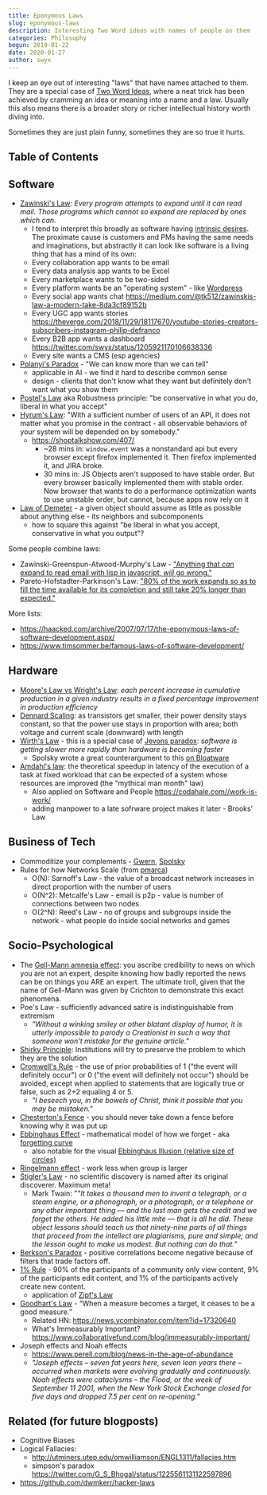 ```yaml
---
title: Eponymous Laws
slug: eponymous-laws
description: Interesting Two Word ideas with names of people on them
categories: Philosophy
begun: 2019-01-22
date: 2020-01-27
author: swyx
---
```


I keep an eye out of interesting "laws" that have names attached to them. They are a special case of [Two Word Ideas](https://www.swyx.io/writing/two-words), where a neat trick has been achieved by cramming an idea or meaning into a name and a law. Usually this also means there is a broader story or richer intellectual history worth diving into.

Sometimes they are just plain funny, sometimes they are so true it hurts.

## Table of Contents

## Software

- [Zawinski's Law](https://en.wikipedia.org/wiki/Jamie_Zawinski#Principles): _Every program attempts to expand until it can read mail. Those programs which cannot so expand are replaced by ones which can._
  - I tend to interpret this broadly as software having [intrinsic desires](https://twitter.com/swyx/status/1026614064674484224). The proximate cause is customers and PMs having the same needs and imaginations, but abstractly it can look like software is a living thing that has a mind of its own:
  - Every collaboration app wants to be email
  - Every data analysis app wants to be Excel
  - Every marketplace wants to be two-sided
  - Every platform wants be an "operating system" - like [Wordpress](https://rework.fm/open-source-and-power-with-matt-mullenweg/)
  - Every social app wants chat https://medium.com/@tk512/zawinskis-law-a-modern-take-8da3cf89152b
  - Every UGC app wants stories https://theverge.com/2018/11/29/18117670/youtube-stories-creators-subscribers-instagram-philip-defranco
  - Every B2B app wants a dashboard https://twitter.com/swyx/status/1205921170106638336
  - Every site wants a CMS (esp agencies)
- [Polanyi's Paradox](https://en.wikipedia.org/wiki/Polanyi%E2%80%99s_paradox) - "We can know more than we can tell"
  - applicable in AI - we find it hard to describe common sense
  - design - clients that don't know what they want but definitely don't want what you show them
- [Postel's Law](https://en.wikipedia.org/wiki/Robustness_principle) aka Robustness principle: "be conservative in what you do, liberal in what you accept"
- [Hyrum's Law](https://www.hyrumslaw.com/): "With a sufficient number of users of an API, it does not matter what you promise in the contract - all observable behaviors of your system will be depended on by somebody."
  - https://shoptalkshow.com/407/
    - ~28 mins in: `window.event` was a nonstandard api but every browser except firefox implemented it. Then firefox implemented it, and JIRA broke.
    - 30 mins in: JS Objects aren't supposed to have stable order. But every browser basically implemented them with stable order. Now browser that wants to do a performance optimization wants to use unstable order, but cannot, because apps now rely on it
- [Law of Demeter](https://en.wikipedia.org/wiki/Law_of_Demeter) - a given object should assume as little as possible about anything else - its neighbors and subcomponents
  - how to square this against "be liberal in what you accept, conservative in what you output"?

Some people combine laws:

- Zawinski-Greenspun-Atwood-Murphy's Law - ["Anything that _can_ expand to read email with lisp in javascript, _will_ go wrong."](https://twitter.com/secretGeek/status/1116217143933063169)
- Pareto-Hofstadter-Parkinson's Law: ["80% of the work expands so as to fill the time available for its completion and still take 20% longer than expected."](https://twitter.com/swyx/status/1231292352544808960)

More lists:

- https://haacked.com/archive/2007/07/17/the-eponymous-laws-of-software-development.aspx/
- https://www.timsommer.be/famous-laws-of-software-development/

## Hardware

- [Moore's Law vs Wright's Law](https://www.forbes.com/sites/jimhandy/2013/03/25/moores-law-vs-wrights-law/#162188f277d2): _each percent increase in cumulative production in a given industry results in a fixed percentage improvement in production efficiency_
- [Dennard Scaling](https://en.wikipedia.org/wiki/Dennard_scaling): as transistors get smaller, their power density stays constant, so that the power use stays in proportion with area; both voltage and current scale (downward) with length
- [Wirth's Law](https://en.wikipedia.org/wiki/Wirth%27s_law) - this is a special case of [Jevons paradox](https://en.wikipedia.org/wiki/Jevons_paradox): _software is getting slower more rapidly than hardware is becoming faster_
  - Spolsky wrote a great counterargument to this [on Bloatware](https://www.joelonsoftware.com/2001/03/23/strategy-letter-iv-bloatware-and-the-8020-myth/)
- [Amdahl's law](https://en.wikipedia.org/wiki/Amdahl%27s_law): the theoretical speedup in latency of the execution of a task at fixed workload that can be expected of a system whose resources are improved (the "mythical man month" law)
  - Also applied on Software and People https://codahale.com//work-is-work/
  - adding manpower to a late sofrware project makes it later - Brooks’ Law

## Business of Tech

- Commoditize your complements - [Gwern](https://www.gwern.net/Complement), [Spolsky](https://www.joelonsoftware.com/2002/06/12/strategy-letter-v/)
- Rules for how Networks Scale (from [pmarca](https://a16z.com/2019/12/16/starting-greatness-0-to-1-mosaic-netscape-marc-andreessen/))
  - O(N): Sarnoff's Law - the value of a broadcast network increases in direct proportion with the number of users
  - O(N^2): Metcalfe's Law - email is p2p - value is number of connections between two nodes
  - O(2^N): Reed's Law - no of groups and subgroups inside the network - what people do inside social networks and games

## Socio-Psychological

- The [Gell-Mann amnesia effect](https://www.epsilontheory.com/gell-mann-amnesia/): you ascribe credibility to news on which you are not an expert, despite knowing how badly reported the news can be on things you ARE an expert. The ultimate troll, given that the name of Gell-Mann was given by Crichton to demonstrate this exact phenomena.
- Poe's Law - sufficiently advanced satire is indistinguishable from extremism
  - _"Without a winking smiley or other blatant display of humor, it is utterly impossible to parody a Creationist in such a way that someone won't mistake for the genuine article."_
- [Shirky Principle](https://kk.org/thetechnium/the-shirky-prin/): Institutions will try to preserve the problem to which they are the solution
- [Cromwell's Rule](https://en.wikipedia.org/wiki/Cromwell's_rule) - the use of prior probabilities of 1 ("the event will definitely occur") or 0 ("the event will definitely not occur") should be avoided, except when applied to statements that are logically true or false, such as 2+2 equaling 4 or 5.
  - _"I beseech you, in the bowels of Christ, think it possible that you may be mistaken."_
- [Chesterton's Fence](https://florentcrivello.com/index.php/2019/09/04/the-efficiency-destroying-magic-of-tidying-up/) - you should never take down a fence before knowing why it was put up
- [Ebbinghaus Effect](https://www.psychestudy.com/cognitive/memory/ebbinghaus-forgetting-curve) - mathematical model of how we forget - aka [forgetting curve](https://en.wikipedia.org/wiki/Forgetting_curve)
  - also notable for the visual [Ebbinghaus Illusion (relative size of circles)](https://en.wikipedia.org/wiki/Ebbinghaus_illusion)
- [Ringelmann effect](https://en.wikipedia.org/wiki/Ringelmann_effect) - work less when group is larger
- [Stigler's Law](https://en.wikipedia.org/wiki/Stigler's_law_of_eponymy) - no scientific discovery is named after its original discoverer. Maximum meta!
  - Mark Twain: "_"It takes a thousand men to invent a telegraph, or a steam engine, or a phonograph, or a photograph, or a telephone or any other important thing — and the last man gets the credit and we forget the others. He added his little mite — that is all he did. These object lessons should teach us that ninety-nine parts of all things that proceed from the intellect are plagiarisms, pure and simple; and the lesson ought to make us modest. But nothing can do that._"
- [Berkson's Paradox](https://twitter.com/MWStory/status/1205486677369786369?s=20) - positive correlations become negative because of filters that trade factors off.
- [1% Rule](<https://en.wikipedia.org/wiki/1%25_rule_(Internet_culture)>) - 90% of the participants of a community only view content, 9% of the participants edit content, and 1% of the participants actively create new content.
  - application of [Zipf's Law](https://en.wikipedia.org/wiki/Zipf%27s_law)
- [Goodhart's Law](https://medium.com/@coffeeandjunk/campbells-law-goodhart-s-law-when-you-are-measuring-to-fail-c6c64923ad7) - “When a measure becomes a target, it ceases to be a good measure.”
  - Related HN: https://news.ycombinator.com/item?id=17320640
  - What's Immeasurably Important? https://www.collaborativefund.com/blog/immeasurably-important/
- Joseph effects and Noah effects
  - https://www.perell.com/blog/news-in-the-age-of-abundance
  - _"Joseph effects – seven fat years here, seven lean years there – occurred when markets were evolving gradually and continuously. Noah effects were cataclysms – the Flood, or the week of September 11 2001, when the New York Stock Exchange closed for five days and dropped 7.5 per cent on re-opening.”_

## Related (for future blogposts)

- Cognitive Biases
- Logical Fallacies:
  - http://utminers.utep.edu/omwilliamson/ENGL1311/fallacies.htm
  - simpson's paradox https://twitter.com/G_S_Bhogal/status/1225561131122597896
- https://github.com/dwmkerr/hacker-laws
